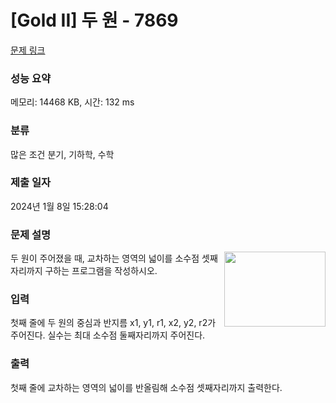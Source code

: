 # [Gold II] 두 원 - 7869 

[문제 링크](https://www.acmicpc.net/problem/7869) 

### 성능 요약

메모리: 14468 KB, 시간: 132 ms

### 분류

많은 조건 분기, 기하학, 수학

### 제출 일자

2024년 1월 8일 15:28:04

### 문제 설명

<p><img alt="" src="https://www.acmicpc.net/upload/images/one(1).png" style="float:right; height:120px; opacity:0.9; width:162px">두 원이 주어졌을 때, 교차하는 영역의 넓이를 소수점 셋째자리까지 구하는 프로그램을 작성하시오.</p>

### 입력 

 <p>첫째 줄에 두 원의 중심과 반지름 x1, y1, r1, x2, y2, r2가 주어진다. 실수는 최대 소수점 둘째자리까지 주어진다.</p>

### 출력 

 <p>첫째 줄에 교차하는 영역의 넓이를 반올림해 소수점 셋째자리까지 출력한다.</p>

